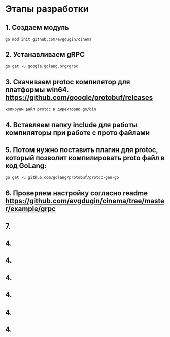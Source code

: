 # Этапы разработки

## 1. Создаем модуль

``` 
go mod init github.com/evgdugin/cinema
```

## 2. Устанавливаем gRPC 

``` 
go get -u google.golang.org/grpc
```

## 3. Скачиваем protoc компилятор для платформы win64. https://github.com/google/protobuf/releases

``` 
копируем файл protoc в директорию go/bin
```

## 4. Вставляем папку include для работы компиляторы при работе с прото файлами

## 5. Потом нужно поставить плагин для protoc, который позволит компилировать proto файл в код GoLang:

``` 
go get -u github.com/golang/protobuf/protoc-gen-go
```

## 6. Проверяем настройку согласно readme https://github.com/evgdugin/cinema/tree/master/example/grpc

## 7. 

## 4. 

## 4. 

## 4. 

## 4. 

## 4. 

## 4. 
